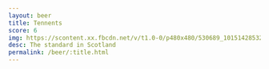 ```yaml
---
layout: beer
title: Tennents
score: 6
img: https://scontent.xx.fbcdn.net/v/t1.0-0/p480x480/530689_10151428532548745_22366953_n.jpg?oh=9ee7e366853769bdf02472d375be6f3b&oe=5878E79A
desc: The standard in Scotland
permalink: /beer/:title.html
---
```

